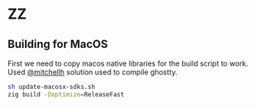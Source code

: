# ZZ


## Building for MacOS
First we need to copy macos native libraries for the build script to work. Used
[@mitchellh](https://github.com/mitchellh/zig-build-macos-sdk/tree/main) solution used to compile ghostty.

```sh
sh update-macosx-sdks.sh
zig build -Doptimize=ReleaseFast
```
